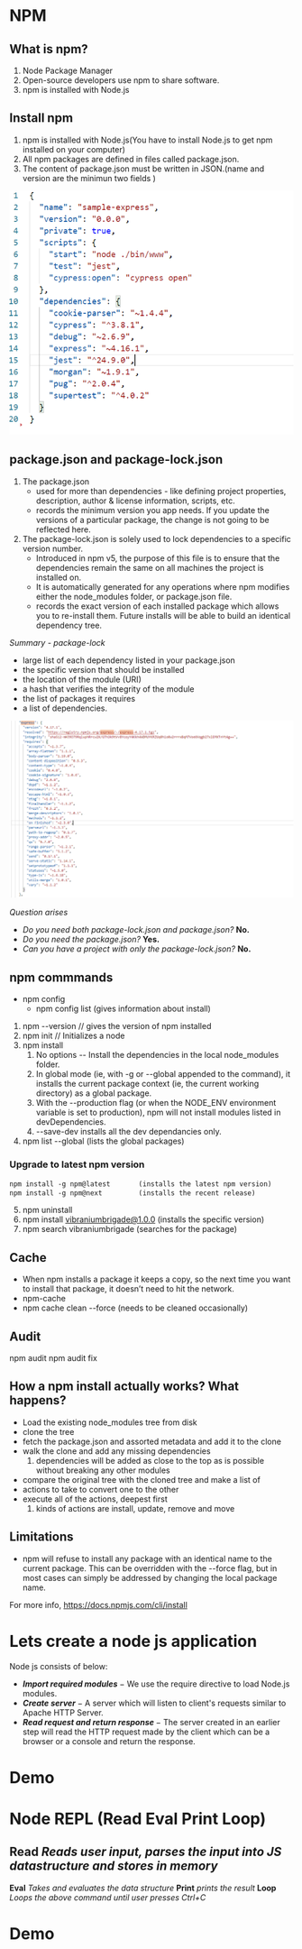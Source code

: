 # NPM

## What is npm?
1. Node Package Manager
2. Open-source developers use npm to share software.
3. npm is installed with Node.js

## Install npm
1. npm is installed with Node.js(You have to install Node.js to get npm installed on your computer)
2. All npm packages are defined in files called package.json.
3. The content of package.json must be written in JSON.(name and version are the minimun two fields )

![](assets/packagejson.png)


## package.json and package-lock.json
1. The package.json 
    - used for more than dependencies -     like defining project properties, description, author & license information, scripts, etc. 
    - records the minimum version you app needs. If you update the versions of a particular package, the change is not going to be reflected here.
2. The package-lock.json is solely used to lock dependencies to a specific version number.
    - Introduced in npm v5, the purpose of this file is to ensure that the dependencies remain the same on all machines the project is installed on. 
    - It is automatically generated for any operations where npm modifies either the node_modules folder, or package.json file.
    - records the exact version of each installed package which allows you to re-install them. Future installs will be able to build an identical dependency tree.

<i>Summary - package-lock</i>
* large list of each dependency listed in your package.json
* the specific version that should be installed
* the location of the module (URI)
* a hash that verifies the integrity of the module
* the list of packages it requires
* a list of dependencies.

![](assets/express.png)

<i>Question arises</i>
- <i>Do you need both package-lock.json and package.json?</i> <b>No.</b>
- <i>Do you need the package.json? </i> <b>Yes.  </b>
- <i>Can you have a project with only the package-lock.json? </i> <b>No.</b>

   

## npm commmands
* npm config
    * npm config list (gives information about install)


1. npm --version // gives the version of npm installed
2. npm init // Initializes a node 
3. npm install  
    1. No options -- Install the dependencies in the local node_modules folder.
    2. In global mode (ie, with -g or --global appended to the command), it installs the current package context (ie, the current working directory) as a global package.
    3. With the --production flag (or when the NODE_ENV environment variable is set to production), npm will not install modules listed in devDependencies.
    4. --save-dev installs all the dev dependancies only.
4. npm list --global (lists the global packages)
  ### Upgrade to latest npm version
    npm install -g npm@latest       (installs the latest npm version)
    npm install -g npm@next         (installs the recent release)
5. npm uninstall 
6. npm install vibraniumbrigade@1.0.0 (installs the specific version)
7. npm search vibraniumbrigade (searches for the package)

## Cache
* When npm installs a package it keeps a copy, so the next time you want to install that package, it doesn’t need to hit the network. 
* npm-cache
* npm cache clean --force (needs to be cleaned occasionally)


## Audit
npm audit
npm audit fix


## How a npm install actually works? What happens?
* Load the existing node_modules tree from disk
* clone the tree
* fetch the package.json and assorted metadata and add it to the clone
* walk the clone and add any missing dependencies
   1. dependencies will be added as close to the top as is possible without breaking any other modules
* compare the original tree with the cloned tree and make a list of
* actions to take to convert one to the other
* execute all of the actions, deepest first
    1. kinds of actions are install, update, remove and move

## Limitations 
* npm will refuse to install any package with an identical name to the current package. This can be overridden with the --force flag, but in most cases can simply be addressed by changing the local package name.



For more info, https://docs.npmjs.com/cli/install



# Lets create a node js application

Node js consists of below:
* <b><i>Import required modules </i></b>− We use the require directive to load Node.js modules.
* <b><i>Create server </i></b>− A server which will listen to client's requests similar to Apache HTTP Server.
* <b><i>Read request and return response </i></b>− The server created in an earlier step will read the HTTP request made by the client which can be a browser or a console and return the response.

# Demo

# Node REPL (Read Eval Print Loop)

<b>Read</b> <i> Reads user input, parses the input  into JS datastructure and stores in memory</i>
--

<b>Eval</b>     <i>Takes and evaluates the data structure</i>
<b>Print</b>    <i>prints the result</i>
<b>Loop</b>     <i>Loops the above command until user presses Ctrl+C</i>


# Demo

